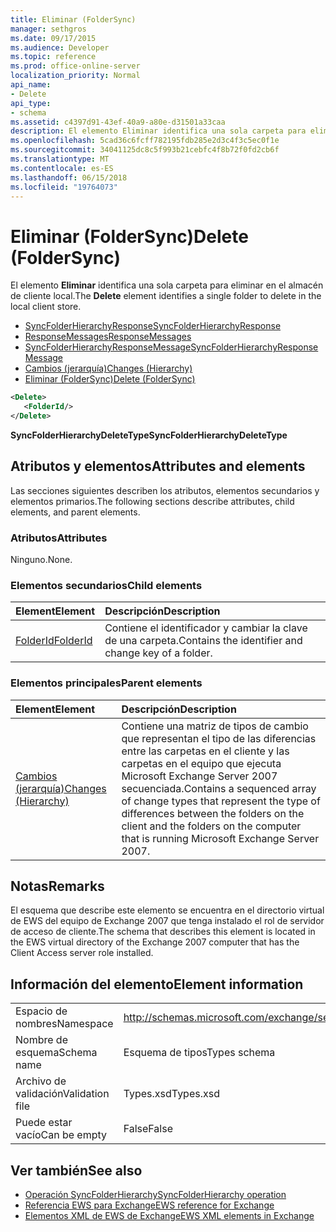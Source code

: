 ```yaml
---
title: Eliminar (FolderSync)
manager: sethgros
ms.date: 09/17/2015
ms.audience: Developer
ms.topic: reference
ms.prod: office-online-server
localization_priority: Normal
api_name:
- Delete
api_type:
- schema
ms.assetid: c4397d91-43ef-40a9-a80e-d31501a33caa
description: El elemento Eliminar identifica una sola carpeta para eliminar en el almacén de cliente local.
ms.openlocfilehash: 5cad36c6fcff782195fdb285e2d3c4f3c5ec0f1e
ms.sourcegitcommit: 34041125dc8c5f993b21cebfc4f8b72f0fd2cb6f
ms.translationtype: MT
ms.contentlocale: es-ES
ms.lasthandoff: 06/15/2018
ms.locfileid: "19764073"
---
```

# <a name="delete-foldersync"></a><span data-ttu-id="3a6a3-103">Eliminar (FolderSync)</span><span class="sxs-lookup"><span data-stu-id="3a6a3-103">Delete (FolderSync)</span></span>

<span data-ttu-id="3a6a3-104">El elemento **Eliminar** identifica una sola carpeta para eliminar en el almacén de cliente local.</span><span class="sxs-lookup"><span data-stu-id="3a6a3-104">The **Delete** element identifies a single folder to delete in the local client store.</span></span> 
  
- [<span data-ttu-id="3a6a3-105">SyncFolderHierarchyResponse</span><span class="sxs-lookup"><span data-stu-id="3a6a3-105">SyncFolderHierarchyResponse</span></span>](syncfolderhierarchyresponse.md)  
- [<span data-ttu-id="3a6a3-106">ResponseMessages</span><span class="sxs-lookup"><span data-stu-id="3a6a3-106">ResponseMessages</span></span>](responsemessages.md)  
- [<span data-ttu-id="3a6a3-107">SyncFolderHierarchyResponseMessage</span><span class="sxs-lookup"><span data-stu-id="3a6a3-107">SyncFolderHierarchyResponseMessage</span></span>](syncfolderhierarchyresponsemessage.md)  
- [<span data-ttu-id="3a6a3-108">Cambios (jerarquía)</span><span class="sxs-lookup"><span data-stu-id="3a6a3-108">Changes (Hierarchy)</span></span>](changes-hierarchy.md)  
- [<span data-ttu-id="3a6a3-109">Eliminar (FolderSync)</span><span class="sxs-lookup"><span data-stu-id="3a6a3-109">Delete (FolderSync)</span></span>](delete-foldersync.md)
  
```xml
<Delete>
   <FolderId/>
</Delete>
```

<span data-ttu-id="3a6a3-110">**SyncFolderHierarchyDeleteType**</span><span class="sxs-lookup"><span data-stu-id="3a6a3-110">**SyncFolderHierarchyDeleteType**</span></span>

## <a name="attributes-and-elements"></a><span data-ttu-id="3a6a3-111">Atributos y elementos</span><span class="sxs-lookup"><span data-stu-id="3a6a3-111">Attributes and elements</span></span>

<span data-ttu-id="3a6a3-112">Las secciones siguientes describen los atributos, elementos secundarios y elementos primarios.</span><span class="sxs-lookup"><span data-stu-id="3a6a3-112">The following sections describe attributes, child elements, and parent elements.</span></span>
  
### <a name="attributes"></a><span data-ttu-id="3a6a3-113">Atributos</span><span class="sxs-lookup"><span data-stu-id="3a6a3-113">Attributes</span></span>

<span data-ttu-id="3a6a3-114">Ninguno.</span><span class="sxs-lookup"><span data-stu-id="3a6a3-114">None.</span></span>
  
### <a name="child-elements"></a><span data-ttu-id="3a6a3-115">Elementos secundarios</span><span class="sxs-lookup"><span data-stu-id="3a6a3-115">Child elements</span></span>

|<span data-ttu-id="3a6a3-116">**Element**</span><span class="sxs-lookup"><span data-stu-id="3a6a3-116">**Element**</span></span>|<span data-ttu-id="3a6a3-117">**Descripción**</span><span class="sxs-lookup"><span data-stu-id="3a6a3-117">**Description**</span></span>|
|:-----|:-----|
|[<span data-ttu-id="3a6a3-118">FolderId</span><span class="sxs-lookup"><span data-stu-id="3a6a3-118">FolderId</span></span>](folderid.md) <br/> |<span data-ttu-id="3a6a3-119">Contiene el identificador y cambiar la clave de una carpeta.</span><span class="sxs-lookup"><span data-stu-id="3a6a3-119">Contains the identifier and change key of a folder.</span></span>  <br/> |
   
### <a name="parent-elements"></a><span data-ttu-id="3a6a3-120">Elementos principales</span><span class="sxs-lookup"><span data-stu-id="3a6a3-120">Parent elements</span></span>

|<span data-ttu-id="3a6a3-121">**Element**</span><span class="sxs-lookup"><span data-stu-id="3a6a3-121">**Element**</span></span>|<span data-ttu-id="3a6a3-122">**Descripción**</span><span class="sxs-lookup"><span data-stu-id="3a6a3-122">**Description**</span></span>|
|:-----|:-----|
|[<span data-ttu-id="3a6a3-123">Cambios (jerarquía)</span><span class="sxs-lookup"><span data-stu-id="3a6a3-123">Changes (Hierarchy)</span></span>](changes-hierarchy.md) <br/> |<span data-ttu-id="3a6a3-124">Contiene una matriz de tipos de cambio que representan el tipo de las diferencias entre las carpetas en el cliente y las carpetas en el equipo que ejecuta Microsoft Exchange Server 2007 secuenciada.</span><span class="sxs-lookup"><span data-stu-id="3a6a3-124">Contains a sequenced array of change types that represent the type of differences between the folders on the client and the folders on the computer that is running Microsoft Exchange Server 2007.</span></span>  <br/> |
   
## <a name="remarks"></a><span data-ttu-id="3a6a3-125">Notas</span><span class="sxs-lookup"><span data-stu-id="3a6a3-125">Remarks</span></span>

<span data-ttu-id="3a6a3-126">El esquema que describe este elemento se encuentra en el directorio virtual de EWS del equipo de Exchange 2007 que tenga instalado el rol de servidor de acceso de cliente.</span><span class="sxs-lookup"><span data-stu-id="3a6a3-126">The schema that describes this element is located in the EWS virtual directory of the Exchange 2007 computer that has the Client Access server role installed.</span></span>
  
## <a name="element-information"></a><span data-ttu-id="3a6a3-127">Información del elemento</span><span class="sxs-lookup"><span data-stu-id="3a6a3-127">Element information</span></span>

|||
|:-----|:-----|
|<span data-ttu-id="3a6a3-128">Espacio de nombres</span><span class="sxs-lookup"><span data-stu-id="3a6a3-128">Namespace</span></span>  <br/> |http://schemas.microsoft.com/exchange/services/2006/types  <br/> |
|<span data-ttu-id="3a6a3-129">Nombre de esquema</span><span class="sxs-lookup"><span data-stu-id="3a6a3-129">Schema name</span></span>  <br/> |<span data-ttu-id="3a6a3-130">Esquema de tipos</span><span class="sxs-lookup"><span data-stu-id="3a6a3-130">Types schema</span></span>  <br/> |
|<span data-ttu-id="3a6a3-131">Archivo de validación</span><span class="sxs-lookup"><span data-stu-id="3a6a3-131">Validation file</span></span>  <br/> |<span data-ttu-id="3a6a3-132">Types.xsd</span><span class="sxs-lookup"><span data-stu-id="3a6a3-132">Types.xsd</span></span>  <br/> |
|<span data-ttu-id="3a6a3-133">Puede estar vacío</span><span class="sxs-lookup"><span data-stu-id="3a6a3-133">Can be empty</span></span>  <br/> |<span data-ttu-id="3a6a3-134">False</span><span class="sxs-lookup"><span data-stu-id="3a6a3-134">False</span></span>  <br/> |
   
## <a name="see-also"></a><span data-ttu-id="3a6a3-135">Ver también</span><span class="sxs-lookup"><span data-stu-id="3a6a3-135">See also</span></span>

- [<span data-ttu-id="3a6a3-136">Operación SyncFolderHierarchy</span><span class="sxs-lookup"><span data-stu-id="3a6a3-136">SyncFolderHierarchy operation</span></span>](syncfolderhierarchy-operation.md)
- [<span data-ttu-id="3a6a3-137">Referencia EWS para Exchange</span><span class="sxs-lookup"><span data-stu-id="3a6a3-137">EWS reference for Exchange</span></span>](ews-reference-for-exchange.md)
- [<span data-ttu-id="3a6a3-138">Elementos XML de EWS de Exchange</span><span class="sxs-lookup"><span data-stu-id="3a6a3-138">EWS XML elements in Exchange</span></span>](ews-xml-elements-in-exchange.md)

